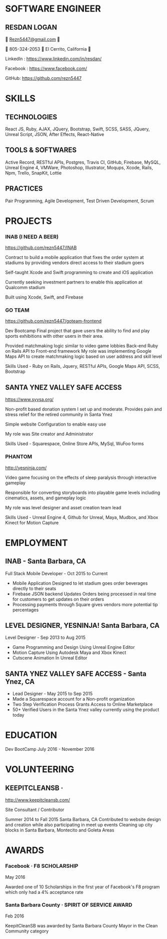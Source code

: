 
# SOFTWARE ENGINEER
## RESDAN LOGAN
 Rezn5447@gmail.com  

 805-324-2053  El Cerrito, California  

LinkedIn : https://www.linkedin.com/in/resdan/ 

Facebook : https://www.facebook.com/

GitHub: https://github.com/rezn5447

# SKILLS 
## TECHNOLOGIES 
React JS, Ruby, AJAX, JQuery, Bootstrap, Swift, SCSS, SASS, JQuery,
Unreal Script, JSON, After Effects, React-Native

## TOOLS & SOFTWARES
Active Record, RESTful APIs, Postgres, Travis CI, GitHub, Firebase, MySQL,
Unreal Engine 4, VMWare, Photoshop, Illustrator, Moqups, Xcode, Rails,
Npm, Trello, SnapKit, Lottie

## PRACTICES 
Pair Programming, Agile Development, Test Driven Development, Scrum


# PROJECTS
### INAB (I NEED A BEER)
https://github.com/rezn5447/INAB

Contract to build a mobile application that fixes the order system at
stadiums by providing vendors direct access to their stadium goers

Self-taught Xcode and Swift programming to create and iOS
application

Currently seeking investment partners to enable this application
at Qualcomm stadium

Built using Xcode, Swift, and Firebase

### GO TEAM
https://github.com/rezn5447/goteam-frontend

Dev Bootcamp Final project that gave users the ability to find and play
sports exhibitions with other users in their area.

Provided matchmaking logic similar to video game lobbies
Back-end Ruby on Rails API to Front-end framework
My role was implementing Google Maps API to create
matchmaking logic based on user address and skill level

Skills Used - Ruby on Rails, Jquery, RESTful APIs, Google Maps
API, SCSS, Bootstrap


## SANTA YNEZ VALLEY SAFE ACCESS
https://www.syvsa.org/

Non-profit based donation system I set up and moderate. Provides
pain and stress relief for the retired community in Santa Ynez

Simple website Configuration to enable easy use

My role was Site creator and Administrator

Skills Used - Squarespace, Online Store APIs, MySql, WuFoo
forms

### PHANTOM
http://yesninja.com/

Video game focusing on the effects of sleep paralysis through
interactive gameplay

Responsible for converting storyboards into playable game levels
including cinematics, assets, and gameplay logic

My role was level designer and asset creation team lead

Skills Used - Unreal Engine 4, Github for Unreal, Maya, Mudbox,
and Xbox Kinect for Motion Capture

# EMPLOYMENT
## INAB - Santa Barbara, CA
Full Stack Mobile Developer  - Oct 2015 to Current
<ul>
<li>Mobile Application Designed to let stadium goes order beverages
directly to their seats</li>
<li>Firebase JSON backend Updates Orders being processed in real
time for customers to get updates on their orders</li>
<li>Processing payments through Square gives vendors more potential tip percentages</li>
</ul>

## LEVEL DESIGNER, YESNINJA! Santa Barbara, CA
Level Designer - Sep 2013 to Aug 2015
<ul>
<li>Game Programming and Design Using Unreal Engine Editor</li>
<li>Motion Capture Using Autodesk Maya and Xbox Kinect</li>
<li>Cutscene Animation In Unreal Editor</li>
</ul>

## SANTA YNEZ VALLEY SAFE ACCESS -  Santa Ynez, CA
<ul>
<li>Lead Designer - May 2015 to Sep 2015</li>
<li>Made a Squarespace account for a Non-profit organization</li>
<li>Two Step Verification Process Grants Access to Online
Marketplace</li>
<li>50+ Verified Users in the Santa Ynez valley currently using the product today</li>
</ul>

# EDUCATION
Dev BootCamp July 2016 - November 2016

# VOLUNTEERING
## KEEPITCLEANSB ·
http://www.keepitcleansb.com/

Site Consultant / Contributor

Summer 2014 to Fall 2015
Santa Barbara, CA
Contributed to website design and creation while also participating in
meet up events
Cleaning up city blocks in Santa Barbara, Montecito and Goleta Areas

# AWARDS
### Facebook · F8 SCHOLARSHIP 

May 2016

Awarded one of 10 Scholarships in the first year of Facebook's F8
program which only had a 4% acceptance rate
### Santa Barbara County · SPIRIT OF SERVICE AWARD

Feb 2016

KeepitCleanSB was awarded by Santa Barbara County Mayor in the
Clean Community category
